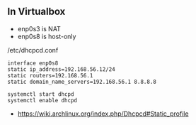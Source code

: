 ## In Virtualbox

- enp0s3 is NAT
- enp0s8 is host-only

/etc/dhcpcd.conf

```
interface enp0s8
static ip_address=192.168.56.12/24
static routers=192.168.56.1
static domain_name_servers=192.168.56.1 8.8.8.8
```

```
systemctl start dhcpd
systemctl enable dhcpd
```

- https://wiki.archlinux.org/index.php/Dhcpcd#Static_profile
